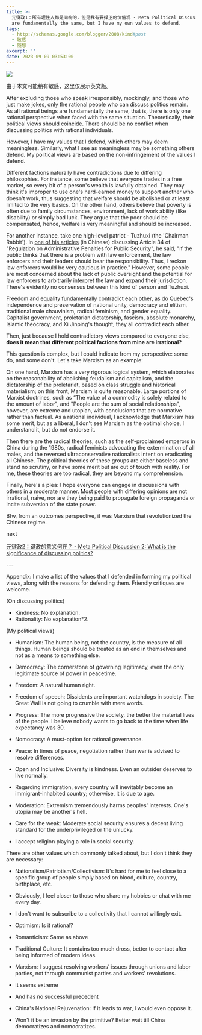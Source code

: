 ```yaml
---
title: >-
  元键政1：所有理性人都是同构的，但是我有要捍卫的价值观 - Meta Political Discussion 1: All rational beings
  are fundamentally the same, but I have my own values to defend.
tags:
  - http://schemas.google.com/blogger/2008/kind#post
  - 敏感
  - 随想
excerpt: ''
date: 2023-09-09 03:53:00
---
```


<!-- more -->
[![](https://blogger.googleusercontent.com/img/b/R29vZ2xl/AVvXsEjciEuekddwyz4Vkk8efz34zTiETCQF4KIYJt0JZzjJz4b1AuBEMHKCTmEDQH9M2S3FzMy9Za48YpNAtS9tLf2u2bTw3zgdPAqQeJsqm33om4GEArksic-KPhHcBG63S0Bmn_NTHR7UcM58oXmeh38RJjGrDdrCAC843PKon8MVGDdUDBwdj25Khl1E_aI/s320/wordcloud.png)](https://blogger.googleusercontent.com/img/b/R29vZ2xl/AVvXsEjciEuekddwyz4Vkk8efz34zTiETCQF4KIYJt0JZzjJz4b1AuBEMHKCTmEDQH9M2S3FzMy9Za48YpNAtS9tLf2u2bTw3zgdPAqQeJsqm33om4GEArksic-KPhHcBG63S0Bmn_NTHR7UcM58oXmeh38RJjGrDdrCAC843PKon8MVGDdUDBwdj25Khl1E_aI/s800/wordcloud.png)

  

由于本文可能稍有敏感，这里仅展示英文版。

  

After excluding those who speak irresponsibly, mockingly, and those who just make jokes, only the rational people who can discuss politics remain. As all rational beings are fundamentally the same, that is, there is only one rational perspective when faced with the same situation. Theoretically, their political views should coincide. There should be no conflict when discussing politics with rational individuals.

  

However, I have my values that I defend, which others may deem meaningless. Similarly, what I see as meaningless may be something others defend. My political views are based on the non-infringement of the values I defend.

  

Different factions naturally have contradictions due to differing philosophies. For instance, some believe that everyone trades in a free market, so every bit of a person's wealth is lawfully obtained. They may think it's improper to use one's hard-earned money to support another who doesn't work, thus suggesting that welfare should be abolished or at least limited to the very basics. On the other hand, others believe that poverty is often due to family circumstances, environment, lack of work ability (like disability) or simply bad luck. They argue that the poor should be compensated, hence, welfare is very meaningful and should be increased.

  

For another instance, take one high-level patriot - Tuzhuxi (the 'Chairman Rabbit'). In [one of his articles](https://mp.weixin.qq.com/s/ThcxN8K6fWFPfUneG0fhbQ) (in Chinese) discussing Article 34 of "Regulation on Administrative Penalties for Public Security", he said, "If the public thinks that there is a problem with law enforcement, the law enforcers and their leaders should bear the responsibility. Thus, I reckon law enforcers would be very cautious in practice." However, some people are most concerned about the lack of public oversight and the potential for law enforcers to arbitrarily interpret the law and expand their jurisdiction. There's evidently no consensus between this kind of person and Tuzhuxi.

  

Freedom and equality fundamentally contradict each other, as do Quebec's independence and preservation of national unity, democracy and elitism, traditional male chauvinism, radical feminism, and gender equality. Capitalist government, proletarian dictatorship, fascism, absolute monarchy, Islamic theocracy, and Xi Jinping's thought, they all contradict each other.

  

Then, just because I hold contradictory views compared to everyone else, **does it mean that different political factions from mine are irrational?**

  

This question is complex, but I could indicate from my perspective: some do, and some don't. Let's take Marxism as an example:

  

On one hand, Marxism has a very rigorous logical system, which elaborates on the reasonability of abolishing feudalism and capitalism, and the dictatorship of the proletariat, based on class struggle and historical materialism; on this front, Marxism is quite reasonable. Large portions of Marxist doctrines, such as “The value of a commodity is solely related to the amount of labor", and "People are the sum of social relationships", however, are extreme and utopian, with conclusions that are normative rather than factual. As a rational individual, I acknowledge that Marxism has some merit, but as a liberal, I don't see Marxism as the optimal choice, I understand it, but do not endorse it.

  

Then there are the radical theories, such as the self-proclaimed emperors in China during the 1980s, radical feminists advocating the extermination of all males, and the reversed ultraconservative nationalists intent on eradicating all Chinese. The political theories of these groups are either baseless and stand no scrutiny, or have some merit but are out of touch with reality. For me, these theories are too radical, they are beyond my comprehension.

  

Finally, here's a plea: I hope everyone can engage in discussions with others in a moderate manner. Most people with differing opinions are not irrational, naive, nor are they being paid to propagate foreign propaganda or incite subversion of the state power. 

Btw, from an outcomes perspective, it was Marxism that revolutionized the Chinese regime.

  

next

[元键政2：键政的意义何在？ - Meta Political Discussion 2: What is the significance of discussing politics?](https://blog.tennisatw.com/2023/09/2-meta-political-discussion-2-what-is.html)

  

\---

  

Appendix: I make a list of the values that I defended in forming my political views, along with the reasons for defending them. Friendly critiques are welcome.

  

(On discussing politics)

*   Kindness: No explanation.
*   Rationality: No explanation\*2.

(My political views)

*   Humanism: The human being, not the country, is the measure of all things. Human beings should be treated as an end in themselves and not as a means to something else.
*   Democracy: The cornerstone of governing legitimacy, even the only legitimate source of power in peacetime.
*   Freedom: A natural human right.

*   Freedom of speech: Dissidents are important watchdogs in society. The Great Wall is not going to crumble with mere words.

*   Progress: The more progressive the society, the better the material lives of the people. I believe nobody wants to go back to the time when life expectancy was 30.
*   Nomocracy: A must-option for rational governance.
*   Peace: In times of peace, negotiation rather than war is advised to resolve differences.
*   Open and Inclusive: Diversity is kindness. Even an outsider deserves to live normally.
*   Regarding immigration, every country will inevitably become an immigrant-inhabited country; otherwise, it is due to age.
*   Moderation: Extremism tremendously harms peoples' interests. One's utopia may be another's hell.
*   Care for the weak: Moderate social security ensures a decent living standard for the underprivileged or the unlucky.

*   I accept religion playing a role in social security.

  

There are other values which commonly talked about, but I don't think they are necessary:

*   Nationalism/Patriotism/Collectivism: It's hard for me to feel close to a specific group of people simply based on blood, culture, country, birthplace, etc. 

*   Obviously, I feel closer to those who share my hobbies or chat with me every day. 
*   I don't want to subscribe to a collectivity that I cannot willingly exit.

*   Optimism: Is it rational?
*   Romanticism: Same as above
*   Traditional Culture: It contains too much dross, better to contact after being informed of modern ideas.
*   Marxism: I suggest resolving workers' issues through unions and labor parties, not through communist parties and workers' revolutions.

*   It seems extreme
*   And has no successful precedent

*   China's National Rejuvenation: If it leads to war, I would even oppose it. 

*   Won't it be an invasion by the primitive? Better wait till China democratizes and nomocratizes.